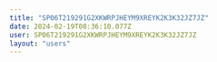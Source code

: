 ```yaml
---
title: "SP06T219291G2XKWRPJHEYM9XREYK2K3K32JZ7JZ"
date: 2024-02-19T08:36:10.077Z
user: SP06T219291G2XKWRPJHEYM9XREYK2K3K32JZ7JZ
layout: "users"
---
```

    